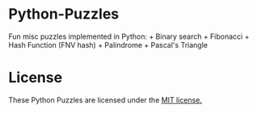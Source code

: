 Python-Puzzles
==============

Fun misc puzzles implemented in Python:
    + Binary search
    + Fibonacci
    + Hash Function (FNV hash)
    + Palindrome
    + Pascal's Triangle

# License

These Python Puzzles are licensed under the [MIT license.](https://github.com/bridgetlane/Python-Puzzles/blob/master/LICENSE)
